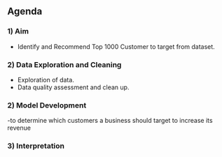 ## Agenda
### 1) Aim
- Identify and Recommend Top 1000 Customer to target from dataset. 
### 2) Data Exploration and Cleaning
- Exploration of data.
- Data quality assessment and clean up.
### 2) Model Development
-to determine which customers a business should target to increase its revenue
### 3) Interpretation


